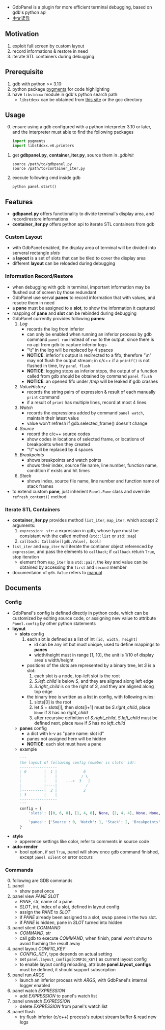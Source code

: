 - GdbPanel is a plugin for more efficient terminal debugging, based on gdb's python api
- [中文读我](./DOWO.md)

## Motivation
1. exploit full screen by custom layout
2. record informations & restore in need
3. iterate STL containers during debugging

## Prerequisite
1. gdb with python >= 3.10
2. python package [pygments](https://pygments.org/) for code highlighting
3. have `libstdcxx` module in gdb's python search path
    - `libstdcxx` can be obtained from [this site](https://github.com/gcc-mirror/gcc/tree/master/libstdc%2B%2B-v3/python/libstdcxx) or the gcc directory

## Usage
0. ensure using a gdb configured with a python interpreter 3.10 or later, and the interpreter must able to find the following packages
    ```python
    import pygments
    import libstdcxx.v6.printers
    ```
1. get **gdbpanel.py**, **container_iter.py**, source them in *.gdbinit*
    ```gdb
    source /path/to/gdbpanel.py
    source /path/to/container_iter.py
    ```
2. execute following cmd inside gdb
    ```gdb
    python panel.start()
    ```

## Features
- **gdbpanel.py** offers functionality to divide terminal's display area, and record/restore informations
- **container_iter.py** offers python api to iterate STL containers from gdb
### Custom Layout
- with GdbPanel enabled, the display area of terminal will be divided into serveral rectangle *slots*
- a **layout** is a set of slots that can be tiled to cover the display area
- different **layout** can be reloaded during debugging
### Information Record/Restore
- when debugging with gdb in terminal, important information may be flushed out of screen by those redundant
- GdbPanel use serval **panes** to record information that with values, and resotre them in need
- a **pane** must be assigned to a **slot**, to show the information it captured
- mapping of **pane** and **slot** can be rebinded during debugging
- GdbPanel currently provides following **panes**:
    1. *Log*
        - records the log from inferior
        - can only be enabled when running an inferior process by gdb command `panel run` instead of `run` to the output, since there is no api from gdb to capture inferior logs
        - "\t" in the log will be replaced by 4 spaces
        - **NOTICE**: inferior's output is redirected to a fifo, therefore "\n" may not flush the output stream; in c/c++ if a `printf()` is not flushed in time, try `panel flush`
        - **NOTICE**: logging stops as inferior stops, the output of a function called from gdb should be obtained by command `panel flush`
        - **NOTICE**: an opened fifo under */tmp* will be leaked if gdb crashes
    2. *ValueHistory*
        - records the string pairs of expression & result of each manually `print` command
        - if a result of `print` has multiple lines, record at most 4 lines
    3. *Watch*
        - records the expressions added by command `panel watch`, maintain their latest value
        - value won't refresh if gdb.selected_frame() doesn't change
    4. *Source*
        - record the c/c++ source codes
        - show codes in locations of selected frame, or locations of breakpoints when they created
        - "\t" will be replaced by 4 spaces
    5. *Breakpoints*
        - shows breakpoints and watch points
        - shows their index, source file name, line number, function name, condition if exists and hit times
    6. *Stack*
        - shows index, source file name, line number and function name of stack frames
- to extend custom **pane**, just inherient `Panel.Pane` class and override `refresh_content()` method

### Iterate STL Containers
- **container_iter.py** provides method `list_iter`, `map_iter`, which accept 2 arguments:
    1. `expression: str`: a expression in gdb, whose type must be consistant with the called method (`std::list` or `std::map`)
    2. `callback: Callable[[gdb.Value], bool]`
- `list_iter` and `map_iter` will iterate the contianer object referenced by `expression`, and pass the elements to `callback`; if `callback` return `True`, stop iteration
    - element from `map_iter` is a `std::pair`, the key and value can be obtained by accessing the `first` and `second` member
- documentaion of `gdb.Value` refers to [manual](https://sourceware.org/gdb/onlinedocs/gdb/Values-From-Inferior.html#Values-From-Inferior)

## Documents
### Config
- GdbPanel's config is defined directly in python code, which can be customized by editing source code, or assigning new value to attribute `Panel.config` by other python statements
- **layout**
    - **slots** config
        1. each slot is defined as a list of int `[id, width, height]`
            - id can be any int but must unique, used to define mappings to **panes**
            - width/height must in range [1, 10], the unit is 1/10 of display area's width/height
        - positions of the slots are represented by a binary tree, let *S* is a slot:
            1. each slot is a node, top-left slot is the root
            2. *S*.*left_child* is below *S*, and they are aligned along left edge
            3. *S*.*right_child* is on the right of *S*, and they are aligned along top edge
        - the binary tree is written as a list in config, with following rules:
            1. slots[0] is the root
            3. let *S* = slots[i], then slots[i+1] must be *S*.*right_child*, place `None` if *S* has no *right_child*
            4. after recursive definition of *S*.*right_child*, *S*.*left_child* must be defined next, place `None` if *S* has no *left_child*
    - **panes** config
        - a dict with k-v as "pane name: slot id"
        - panes not assigned here will be hidden
        - **NOTICE**: each slot must have a pane
    - example
        ```python
        '''
        the layout of following config (number is slots' id):
        -----------------
        | 0        |  1 |            0
        |          |    |           / \
        |          |    |    --->  3   1
        |          |----|             /
        |----------|  2 |            2
        | 3        |    |
        -----------------
        '''
        config = {
            'slots': [[0, 6, 8], [1, 4, 6], None, [2, 4, 4], None, None, [3, 6, 2], None, None],

            'panes': {'Source': 0, 'Watch': 1, 'Stack': 2, 'Breakpoints': 3}
        }
        ```
- **style**
    - apperence settings like color, refer to comments in source code
- **auto-render**
    - bool option, if set `True`, panel will show once gdb command finished, except `panel silent` or error occurs
### Commands
0. following are GDB commands
1. panel
    - show panel once
2. panel view *PANE* *SLOT*
    - *PANE*, str, name of a pane.
    - *SLOT*, int, index of a slot, defined in layout config
    - assign the *PANE* to *SLOT*
    - if *PANE* already been assigned to a slot, swap panes in the two slot.
    - if *PANE* is hidden, pane in *SLOT* turned into hidden
3. panel silent *COMMAND*
    - *COMMAND*, str
    - call gdb to execute *COMMAND*, when finish, panel won't show to avoid flushing the result away
4. panel layout *CONFIG_KEY*
    - *CONFIG_KEY*, type depends on actual setting
    - set `panel.layout_configs[CONFIG_KEY]` as current layout config
    - to enable layout config reloading, attribute **panel.layout_configs** must be defined, it should support subscription
5. panel run *ARGS*
    - launch an inferior process with *ARGS*, with GdbPanel's internal logger enabled
6. panel watch *EXPRESSION*
    - add *EXPRESSION* to panel's watch list
7. panel unwatch *EXPRESSION*
    - delete *EXPRESSION* from panel's watch list
8. panel flush
    - try flush inferior (c/c++) process's output stream buffer & read new logs
